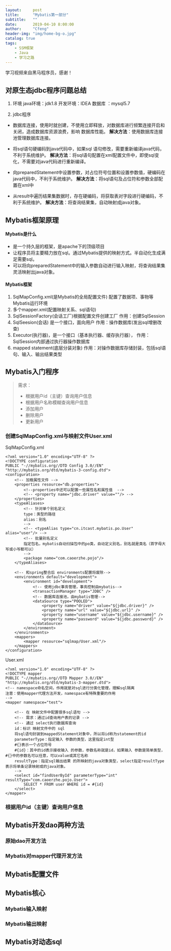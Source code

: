 ```yaml
---
layout:     post
title:      "Mybatis第一部分"
subtitle:   ""
date:       2019-04-10 8:00:00
author:     "Cfeng"
header-img: "img/home-bg-o.jpg"
catalog: true
tags:
    - SSM框架
    - Java
    - 学习之路
---
```

学习视频来自黑马程序员，感谢！

## 对原生态jdbc程序问题总结
1. 环境
java环境：jdk1.8
开发环境：IDEA
数据库  ：mysql5.7

2. jdbc程序
* 数据库连接，使用时就创建，不使用立即释放，对数据库进行频繁连接开启和关闭，造成数据库资源浪费，影响 数据库性能。
**解决方法**：使用数据库连接池管理数据库连接。

* 将sql语句硬编码到java代码中，如果sql 语句修改，需要重新编译java代码，不利于系统维护。
**解决方法**：将sql语句配置在xml配置文件中，即使sql变化，不需要对java代码进行重新编译。

* 向preparedStatement中设置参数，对占位符号位置和设置参数值，硬编码在java代码中，不利于系统维护。
**解决方法**：将sql语句及占位符和参数全部配置在xml中

* 从result中遍历结果集数据时，存在硬编码，将获取表对字段进行硬编码，不利于系统维护。
**解决方法**：将查询结果集，自动映射成java对象。 
    
    
## Mybatis框架原理
#### Mybatis是什么
* 是一个持久层的框架，是apache下的顶级项目
* 让程序员将主要精力放在sql。通过Mybatis提供的映射方式。半自动化生成满足需要sql。
* 可以将向preparedStatement中的输入参数自动进行输入映射，将查询结果集灵活映射出java对象。
#### Mybatis框架
1. SqlMapConfig.xml(是Mybatis的全局配置文件)
    配置了数据项、事物等Mybatis运行环境
2. 多个mapper.xml(配置映射关系、sql语句)
3. SqlSessionFactory(会话工厂)根据配置文件创建工厂
    作用：创建SqlSession
4. SqlSeesion(会话) 是一个接口，面向用户
    作用：操作数据库(发出sql增删改查)
5. Executor(执行器)，是一个接口（基本执行器、缓存执行器），
    作用：SqlSession内部通过执行器操作数据库
6. mapped statement(底层分装对象)
    作用：对操作数据库存储封装，包括sql语句、输入、输出结果类型
     
## Mybatis入门程序
> 需求：
> * 根据用户id（主键）查询用户信息
> * 根据用户名称模糊查询用户信息
> * 添加用户
> * 删除用户
> * 更新用户

### 创建SqlMapConfig.xml与映射文件User.xml
SqlMapConfig.xml
```
<?xml version="1.0" encoding="UTF-8" ?>
<!DOCTYPE configuration
PUBLIC "-//mybatis.org//DTD Config 3.0//EN"
"http://mybatis.org/dtd/mybatis-3-config.dtd">
<configuration>
    <!-- 加载属性文件 -->
    <properties resource="db.properties">
        <!--properties中还可以配置一些属性名和属性值  -->
        <!-- <property name="jdbc.driver" value=""/> -->
    </properties>
    <typeAliases>
        <!-- 针对单个别名定义
        type：类型的路径
        alias：别名
        -->
        <!-- <typeAlias type="cn.itcast.mybatis.po.User" alias="user"/> -->
        <!-- 批量别名定义
        指定包名，mybatis自动扫描包中的po类，自动定义别名，别名就是类名（首字母大写或小写都可以）
        -->
        <package name="com.caoerzhe.pojo"/>
    </typeAliases>

    <!-- 和spring整合后 environments配置将废除-->
    <environments default="development">
        <environment id="development">
            <!-- 使用jdbc事务管理，事务控制由mybatis-->
            <transactionManager type="JDBC" />
            <!-- 数据库连接池，由mybatis管理-->
            <dataSource type="POOLED">
                <property name="driver" value="${jdbc.driver}" />
                <property name="url" value="${jdbc.url}" />
                <property name="username" value="${jdbc.username}" />
                <property name="password" value="${jdbc.password}" />
            </dataSource>
        </environment>
    </environments>
    <mappers>
        <mapper resource="sqlmap/User.xml"/>
    </mappers>
</configuration>
```
User.xml
```
<?xml version="1.0" encoding="UTF-8" ?>
<!DOCTYPE mapper
PUBLIC "-//mybatis.org//DTD Mapper 3.0//EN"
"http://mybatis.org/dtd/mybatis-3-mapper.dtd">
<!-- namespace命名空间，作用就是对sql进行分类化管理，理解sql隔离
注意：使用mapper代理方法开发，namespace有特殊重要的作用
-->
<mapper namespace="test">

    <!-- 在 映射文件中配置很多sql语句 -->
    <!-- 需求：通过id查询用户表的记录 -->
    <!-- 通过 select执行数据库查询
    id：标识 映射文件中的 sql
    将sql语句封装到mappedStatement对象中，所以将id称为statement的id
    parameterType：指定输入 参数的类型，这里指定int型
    #{}表示一个占位符号
    #{id}：其中的id表示接收输入 的参数，参数名称就是id，如果输入 参数是简单类型，#{}中的参数名可以任意，可以value或其它名称
    resultType：指定sql输出结果 的所映射的java对象类型，select指定resultType表示将单条记录映射成的java对象。
    -->
    <select id="findUserById" parameterType="int" resultType="com.caoerzhe.pojo.User">
        SELECT * FROM user WHERE id = #{id}
    </select>
</mapper>
```

### 根据用户id（主键）查询用户信息

## Mybatis开发dao两种方法
### 原始dao开发方法
### Mybatis对mapper代理开发方法
## Mybatis配置文件
## Mybatis核心
### Mybatis输入映射
### Mybatis输出映射
## Mybatis对动态sql


